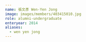 ```yaml
---
name: 張文彥 Wen-Yen Jong 
image: images/members/403415010.jpg 
role: alumni-undergraduate
enteryear: 2014
aliases:
  - wen yen jong
---
```

